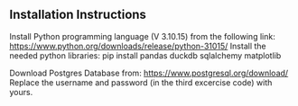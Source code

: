 ## Installation Instructions
Install Python programming language (V 3.10.15) from the following link: https://www.python.org/downloads/release/python-31015/
Install the needed python libraries:
pip install pandas duckdb sqlalchemy matplotlib 

Download Postgres Database from: https://www.postgresql.org/download/
Replace the username and password (in the third excercise code) with yours.
